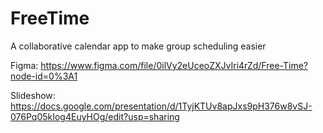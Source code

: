 # FreeTime
A collaborative calendar app to make group scheduling easier

Figma: https://www.figma.com/file/0ilVy2eUceoZXJvIri4rZd/Free-Time?node-id=0%3A1

Slideshow: https://docs.google.com/presentation/d/1TyjKTUv8apJxs9pH376w8vSJ-076Pq05kIog4EuyHOg/edit?usp=sharing
